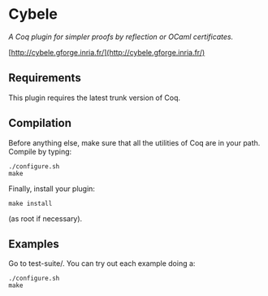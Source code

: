 Cybele
======

*A Coq plugin for simpler proofs by reflection or OCaml certificates.*

[http://cybele.gforge.inria.fr/](http://cybele.gforge.inria.fr/)

Requirements
------------

This plugin requires the latest trunk version of Coq.

Compilation
-----------

Before anything else, make sure that all the utilities of Coq are in
your path. Compile by typing:

    ./configure.sh
    make

Finally, install your plugin:

    make install

(as root if necessary).

Examples
--------

Go to test-suite/. You can try out each example doing a:

    ./configure.sh
    make
